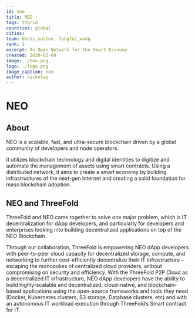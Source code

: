 ```yaml
---
id: neo
title: NEO
tags: tfgrid
countries: global
cities: 
team: denis_suslov, longfei_wang
rank: 1
excerpt: An Open Network for the Smart Economy
created: 2020-03-04
image: ./neo.png
logo: ./logo.png
image_caption: neo
author: nickolay
---
```


# NEO

## About

NEO is a scalable, fast, and ultra-secure blockchain driven by a global community of developers and node operators.

It utilizes blockchain technology and digital identities to digitize and automate the management of assets using smart contracts.
Using a distributed network, it aims to create a smart economy by building infrastructures of the next-gen Internet and creating a solid foundation for mass blockchain adoption.

## NEO and ThreeFold

ThreeFold and NEO came together to solve one major problem, which is IT decentralization for dApp developers, and particularly for developers and enterprises looking into building decentralized applications on top of the NEO Blockchain.

Through our collaboration, ThreeFold is empowering NEO dApp developers with peer-to-peer cloud capacity for decentralized storage, compute, and networking to further cost-efficiently decentralize their IT infrastructure – escaping the monopolies of centralized cloud providers, without compromising on security and efficiency.
With the ThreeFold P2P Cloud as a decentralized IT infrastructure, NEO dApp developers have the ability to build highly-scalable and decentralized, cloud-native, and blockchain-based applications using the open-source frameworks and tools they need (Docker, Kubernetes clusters, S3 storage, Database clusters, etc) and with an autonomous IT workload execution through ThreeFold’s Smart contract for IT.


